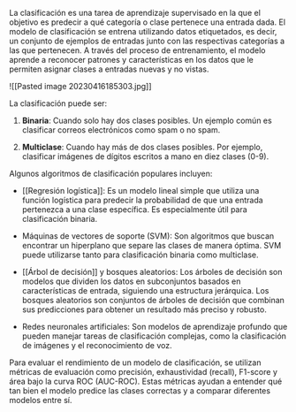 La clasificación es una tarea de aprendizaje supervisado en la que el objetivo es predecir a qué categoría o clase pertenece una entrada dada. El modelo de clasificación se entrena utilizando datos etiquetados, es decir, un conjunto de ejemplos de entradas junto con las respectivas categorías a las que pertenecen. A través del proceso de entrenamiento, el modelo aprende a reconocer patrones y características en los datos que le permiten asignar clases a entradas nuevas y no vistas.

![[Pasted image 20230416185303.jpg]]

La clasificación puede ser:

1.  **Binaria**: Cuando solo hay dos clases posibles. Un ejemplo común es clasificar correos electrónicos como spam o no spam.

2.  **Multiclase**: Cuando hay más de dos clases posibles. Por ejemplo, clasificar imágenes de dígitos escritos a mano en diez clases (0-9).


Algunos algoritmos de clasificación populares incluyen:

-   [[Regresión logística]]: Es un modelo lineal simple que utiliza una función logística para predecir la probabilidad de que una entrada pertenezca a una clase específica. Es especialmente útil para clasificación binaria.

-   Máquinas de vectores de soporte (SVM): Son algoritmos que buscan encontrar un hiperplano que separe las clases de manera óptima. SVM puede utilizarse tanto para clasificación binaria como multiclase.

-  [[Árbol de decisión]] y bosques aleatorios: Los árboles de decisión son modelos que dividen los datos en subconjuntos basados en características de entrada, siguiendo una estructura jerárquica. Los bosques aleatorios son conjuntos de árboles de decisión que combinan sus predicciones para obtener un resultado más preciso y robusto.

-   Redes neuronales artificiales: Son modelos de aprendizaje profundo que pueden manejar tareas de clasificación complejas, como la clasificación de imágenes y el reconocimiento de voz.


Para evaluar el rendimiento de un modelo de clasificación, se utilizan métricas de evaluación como precisión, exhaustividad (recall), F1-score y área bajo la curva ROC (AUC-ROC). Estas métricas ayudan a entender qué tan bien el modelo predice las clases correctas y a comparar diferentes modelos entre sí.